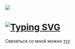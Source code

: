 ![](https://github.com/LuisanArgoose/LuisanAroose/blob/main/ArgooseLogo.png)
# [![Typing SVG](https://readme-typing-svg.herokuapp.com?color=%2336BCF7&lines=C%23+разработчик+Argoose)](https://git.io/typing-svg)
Связаться со мной можно [тут](https://t.me/LuisanArgoose)
